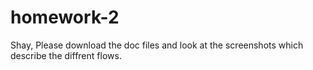 # homework-2

Shay,
Please download the doc files and look at the screenshots which describe the diffrent flows. 
